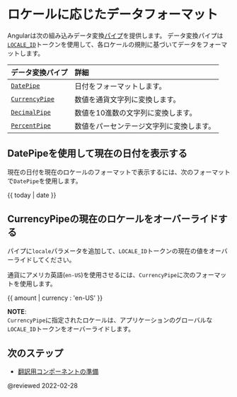 # ロケールに応じたデータフォーマット

Angularは次の組み込みデータ変換[パイプ][AioGuideGlossaryPipe]を提供します。
データ変換パイプは[`LOCALE_ID`][AioApiCoreLocaleId]トークンを使用して、各ロケールの規則に基づいてデータをフォーマットします。

| データ変換パイプ                   | 詳細 |
|:---                                        |:---     |
| [`DatePipe`][AioApiCommonDatepipe]         | 日付をフォーマットします。                             |
| [`CurrencyPipe`][AioApiCommonCurrencypipe] | 数値を通貨文字列に変換します。       |
| [`DecimalPipe`][AioApiCommonDecimalpipe]   | 数値を10進数の文字列に変換します。 |
| [`PercentPipe`][AioApiCommonPercentpipe]   | 数値をパーセンテージ文字列に変換します。     |

## DatePipeを使用して現在の日付を表示する

現在の日付を現在のロケールのフォーマットで表示するには、次のフォーマットで`DatePipe`を使用します。

<!--todo: replace with code-example -->

<code-example format="typescript" language="typescript">

{{ today &verbar; date }}

</code-example>

## CurrencyPipeの現在のロケールをオーバーライドする

パイプに`locale`パラメータを追加して、`LOCALE_ID`トークンの現在の値をオーバーライドしてください。

通貨にアメリカ英語\(`en-US`\)を使用させるには、`CurrencyPipe`に次のフォーマットを使用します。

<!--todo: replace with code-example -->

<code-example format="typescript" language="typescript">

{{ amount &verbar; currency : 'en-US' }}

</code-example>

<div class="alert is-helpful">

**NOTE**: <br />
`CurrencyPipe`に指定されたロケールは、アプリケーションのグローバルな`LOCALE_ID`トークンをオーバーライドします。

</div>

## 次のステップ

*   [翻訳用コンポーネントの準備][AioGuideI18nCommonPrepare]

<!-- links -->

[AioApiCommonCurrencypipe]: api/common/CurrencyPipe "CurrencyPipe | Common - API | Angular"
[AioApiCommonDatepipe]: api/common/DatePipe "DatePipe | Common - API | Angular"
[AioApiCommonDecimalpipe]: api/common/DecimalPipe "DecimalPipe | Common - API | Angular"
[AioApiCommonPercentpipe]: api/common/PercentPipe "PercentPipe | Common - API | Angular"
[AioApiCoreLocaleId]: api/core/LOCALE_ID "LOCALE_ID | Core - API | Angular"

[AioGuideGlossaryPipe]: guide/glossary#pipe "pipe - Glossary | Angular"

[AioGuideI18nCommonPrepare]: guide/i18n-common-prepare "Prepare component for translation | Angular"

<!-- external links -->

<!-- end links -->

@reviewed 2022-02-28
